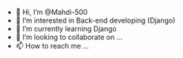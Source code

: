 - 👋 Hi, I’m @Mahdi-500
- 👀 I’m interested in Back-end developing (Django)
- 🌱 I’m currently learning Django
- 💞️ I’m looking to collaborate on ...
- 📫 How to reach me ...

<!---
Mahdi-500/Mahdi-500 is a ✨ special ✨ repository because its `README.md` (this file) appears on your GitHub profile.
You can click the Preview link to take a look at your changes.
--->

